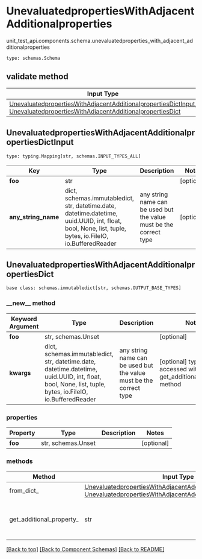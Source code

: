 # UnevaluatedpropertiesWithAdjacentAdditionalproperties
unit_test_api.components.schema.unevaluatedproperties_with_adjacent_additionalproperties
```
type: schemas.Schema
```

## validate method
Input Type | Return Type | Notes
------------ | ------------- | -------------
[UnevaluatedpropertiesWithAdjacentAdditionalpropertiesDictInput](#unevaluatedpropertieswithadjacentadditionalpropertiesdictinput), [UnevaluatedpropertiesWithAdjacentAdditionalpropertiesDict](#unevaluatedpropertieswithadjacentadditionalpropertiesdict) | [UnevaluatedpropertiesWithAdjacentAdditionalpropertiesDict](#unevaluatedpropertieswithadjacentadditionalpropertiesdict) |

## UnevaluatedpropertiesWithAdjacentAdditionalpropertiesDictInput
```
type: typing.Mapping[str, schemas.INPUT_TYPES_ALL]
```
Key | Type |  Description | Notes
------------ | ------------- | ------------- | -------------
**foo** | str |  | [optional]
**any_string_name** | dict, schemas.immutabledict, str, datetime.date, datetime.datetime, uuid.UUID, int, float, bool, None, list, tuple, bytes, io.FileIO, io.BufferedReader | any string name can be used but the value must be the correct type | [optional]

## UnevaluatedpropertiesWithAdjacentAdditionalpropertiesDict
```
base class: schemas.immutabledict[str, schemas.OUTPUT_BASE_TYPES]

```
### &lowbar;&lowbar;new&lowbar;&lowbar; method
Keyword Argument | Type | Description | Notes
---------------- | ---- | ----------- | -----
**foo** | str, schemas.Unset |  | [optional]
**kwargs** | dict, schemas.immutabledict, str, datetime.date, datetime.datetime, uuid.UUID, int, float, bool, None, list, tuple, bytes, io.FileIO, io.BufferedReader | any string name can be used but the value must be the correct type | [optional] typed value is accessed with the get_additional_property_ method

### properties
Property | Type | Description | Notes
-------- | ---- | ----------- | -----
**foo** | str, schemas.Unset |  | [optional]

### methods
Method | Input Type | Return Type | Notes
------ | ---------- | ----------- | ------
from_dict_ | [UnevaluatedpropertiesWithAdjacentAdditionalpropertiesDictInput](#unevaluatedpropertieswithadjacentadditionalpropertiesdictinput), [UnevaluatedpropertiesWithAdjacentAdditionalpropertiesDict](#unevaluatedpropertieswithadjacentadditionalpropertiesdict) | [UnevaluatedpropertiesWithAdjacentAdditionalpropertiesDict](#unevaluatedpropertieswithadjacentadditionalpropertiesdict) | a constructor
get_additional_property_ | str | schemas.immutabledict, str, float, int, bool, None, tuple, bytes, io.FileIO, schemas.Unset | provides type safety for additional properties

[[Back to top]](#top) [[Back to Component Schemas]](../../../README.md#Component-Schemas) [[Back to README]](../../../README.md)
